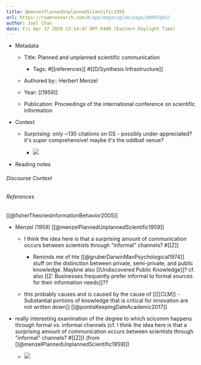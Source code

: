 ```yaml
---
title: @menzelPlannedUnplannedScientific1959
url: https://roamresearch.com/#/app/megacoglab/page/oKR4Tq83J
author: Joel Chan
date: Fri Apr 17 2020 23:14:47 GMT-0400 (Eastern Daylight Time)
---
```


- Metadata

    - Title: Planned and unplanned scientific communication

        - Tags: #[[references]] #[[D/Synthesis Infrastructure]]

    - Authored by::  Herbert Menzel

    - Year: [[1959]]

    - Publication: Proceedings of the international conference on scientific information
- Context

    - Surprising: only ~130 citations on GS - possibly under-appreciated? it's super comprehensive! maybe it's the oddball venue?

        - ![](https://firebasestorage.googleapis.com/v0/b/firescript-577a2.appspot.com/o/imgs%2Fapp%2Fmegacoglab%2F90c0Tah58e?alt=media&token=ef2be9c3-a188-4649-94e1-ab4bb71a4344)
- Reading notes

###### Discourse Context



###### References

[[@fisherTheoriesInformationBehavior2005]]

- Menzel (1959) [[@menzelPlannedUnplannedScientific1959]]

    - I think the idea here is that a surprising amount of communication occurs between scientists through "informal" channels? #[[Z]]

        - Reminds me of hte [[@gruberDarwinManPsychological1974]] stuff on the distinction between private, semi-private, and public knowledge. Maybne also [[Undiscovered Public Knowledge]]? cf. also [[Z: Businesses frequently prefer informal to formal sources for their information needs]]??

    - this probably causes and is caused by the cause of [[[[CLM]] - Substantial portions of knowledge that is critical for innovation are not written down]]
[[@pontisKeepingDateAcademic2017]]

- really interesting examination of the degree to which scicomm happens through formal vs. informal channels (cf. I think the idea here is that a surprising amount of communication occurs between scientists through "informal" channels? #[[Z]]) (from [[@menzelPlannedUnplannedScientific1959]])

    - ![](https://firebasestorage.googleapis.com/v0/b/firescript-577a2.appspot.com/o/imgs%2Fapp%2Fmegacoglab%2FY_4EsrnlEP?alt=media&token=5a6eb3ba-020f-465b-b31d-d4f442a07470)
